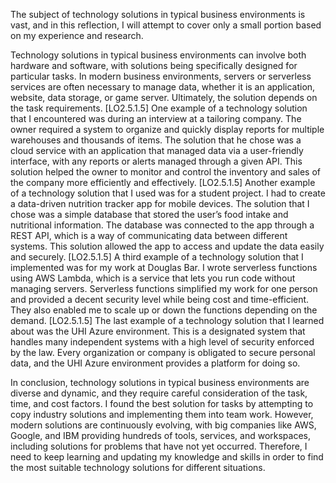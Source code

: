 
The subject of technology solutions in typical business environments is vast, and in this reflection, I will attempt to cover only a small portion based on my experience and research.

Technology solutions in typical business environments can involve both hardware and software, with solutions being specifically designed for particular tasks. In modern business environments, servers or serverless services are often necessary to manage data, whether it is an application, website, data storage, or game server. Ultimately, the solution depends on the task requirements.
[LO2.5.1.5]
One example of a technology solution that I encountered was during an interview at a tailoring company. The owner required a system to organize and quickly display reports for multiple warehouses and thousands of items. The solution that he chose was a cloud service with an application that managed data via a user-friendly interface, with any reports or alerts managed through a given API. This solution helped the owner to monitor and control the inventory and sales of the company more efficiently and effectively.
[LO2.5.1.5]
Another example of a technology solution that I used was for a student project. I had to create a data-driven nutrition tracker app for mobile devices. The solution that I chose was a simple database that stored the user’s food intake and nutritional information. The database was connected to the app through a REST API, which is a way of communicating data between different systems. This solution allowed the app to access and update the data easily and securely.
[LO2.5.1.5]
A third example of a technology solution that I implemented was for my work at Douglas Bar. I wrote serverless functions using AWS Lambda, which is a service that lets you run code without managing servers. Serverless functions simplified my work for one person and provided a decent security level while being cost and time-efficient. They also enabled me to scale up or down the functions depending on the demand.
[LO2.5.1.5]
The last example of a technology solution that I learned about was the UHI Azure environment. This is a designated system that handles many independent systems with a high level of security enforced by the law. Every organization or company is obligated to secure personal data, and the UHI Azure environment provides a platform for doing so.

In conclusion, technology solutions in typical business environments are diverse and dynamic, and they require careful consideration of the task, time, and cost factors. I found the best solution for tasks by attempting to copy industry solutions and implementing them into team work. However, modern solutions are continuously evolving, with big companies like AWS, Google, and IBM providing hundreds of tools, services, and workspaces, including solutions for problems that have not yet occurred. Therefore, I need to keep learning and updating my knowledge and skills in order to find the most suitable technology solutions for different situations.